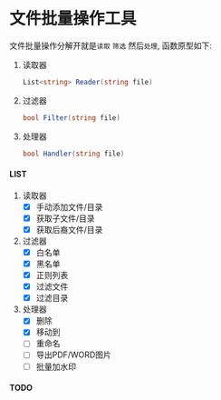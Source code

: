 # 文件批量操作工具 #

文件批量操作分解开就是`读取` `筛选` 然后`处理`, 函数原型如下:

1. 读取器
    ```c#
    List<string> Reader(string file)
    ```
2. 过滤器
    ```c#
    bool Filter(string file)
    ```
3. 处理器
    ```c#
    bool Handler(string file)
    ```


#### LIST
1. 读取器
    - [x] 手动添加文件/目录
    - [x] 获取子文件/目录
    - [x] 获取后裔文件/目录
2. 过滤器
    - [x] 白名单
    - [x] 黑名单
    - [x] 正则列表
    - [x] 过滤文件
    - [x] 过滤目录
3. 处理器
    - [x] 删除
    - [x] 移动到
    - [ ] 重命名
    - [ ] 导出PDF/WORD图片
    - [ ] 批量加水印
    
#### TODO